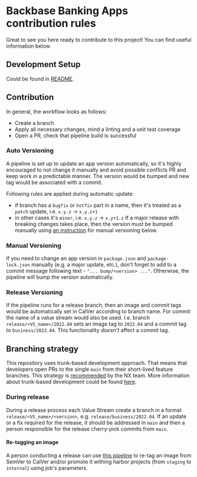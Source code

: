 # Backbase Banking Apps contribution rules

Great to see you here ready to contribute to this project! You can find useful information below.

## Development Setup

Could be found in [README](./README.md#Development-Setup).

## Contribution

In general, the workflow looks as follows:

- Create a branch
- Apply all necessary changes, mind a linting and a unit test coverage
- Open a PR, check that pipeline build is successful

### Auto Versioning

A pipeline is set up to update an app version automatically, so it's highly encouraged to not change it manually and avoid possible conflicts PR and keep work in a predictable manner.
The version would be bumped and new tag would be associated with a commit.

Following rules are applied during automatic update:

- if branch has a `bugfix` or `hotfix` part in a name, then it's treated as a `patch` update, i.e. `x.y.z` -> `x.y.z+1`
- in other cases it's `minor`, i.e. `x.y.z` -> `x.y+1.z`
  If a major release with breaking changes takes place, then the version must be bumped manually using [an instruction](#Manual-Versioning) for manual versioning below.

### Manual Versioning

If you need to change an app version in `package.json` and `package-lock.json` manually (e.g. a major update, etc.), don't forget to add to a commit message following text - `"... bump/<version> ..."`.
Otherwise, the pipeline will bump the version automatically.

### Release Versioning

If the pipeline runs for a release branch, then an image and commit tags would be automatically set in CalVer according to branch name. For commit the name of a value stream would also be used.
I.e. branch `release/<VS_name>/2022.04` sets an image tag to `2022.04` and a commit tag to `business/2022.04`. This functionality _doesn't_ affect a commit tag.

## Branching strategy

This repository uses trunk-based development approach. That means that developers open PRs to the single `main` from their short-lived feature branches.
This strategy is [recommended](https://nx.dev/guides/monorepo-nx-enterprise#trunk-based-development) by the NX team.
More information about trunk-based development could be found [here](https://trunkbaseddevelopment.com/).

### During release

During a release process each Value Stream create a branch in a format `release/<VS_name>/<version>`, e.g. `release/business/2022.04`.
If an update or a fix required for the release, it should be addressed in `main` and then a person responsible for the release cherry-pick commits from `main`.

#### Re-tagging an image

A person conducting a release can use [this pipeline](https://jenkins.backbase.eu/job/Frontend%20Guild/job/BSFG/view/Freestyle/job/promote-banking-app-image-to-stable/)
to re-tag an image from SemVer to CalVer and/or promote it withing harbor projects (from `staging` to `internal`) using job's parameters.
